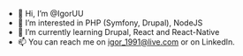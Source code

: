 - 👋 Hi, I’m @IgorUU
- 👀 I’m interested in PHP (Symfony, Drupal), NodeJS
- 🌱 I’m currently learning Drupal, React and React-Native
- 📫 You can reach me on igor_1991@live.com or on LinkedIn.

<!---
IgorUU/IgorUU is a ✨ special ✨ repository because its `README.md` (this file) appears on your GitHub profile.
You can click the Preview link to take a look at your changes.
--->
